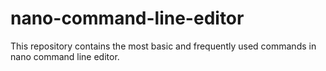 # nano-command-line-editor
This repository contains the most basic and frequently used commands in nano command line editor.
